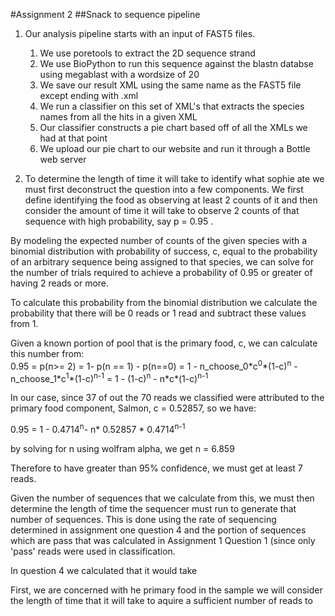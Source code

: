 #Assignment 2
##Snack to sequence pipeline

1.  Our analysis pipeline starts with an input of FAST5 files.
    
    1.  We use poretools to extract the 2D sequence strand
    2.  We use BioPython to run this sequence against the blastn databse using megablast with a wordsize of 20
    3.  We save our result XML using the same name as the FAST5 file except ending with .xml
    4.  We run a classifier on this set of XML's that extracts the species names from all the hits in a given XML
    5.  Our classifier constructs a pie chart based off of all the XMLs we had at that point
    6.  We upload our pie chart to our website and run it through a Bottle web server

1. To determine the length of time it will take to identify what sophie ate we must first deconstruct the question into a few components.
We first define identifying the food as observing at least 2 counts of it and then consider the amount of time it will take to observe 2 counts of that sequence with high probability, say p = 0.95 .

By modeling the expected number of counts of the given species with a binomial distribution with probability of success, c, equal to the probability of an arbitrary sequence being assigned to that species, we can solve for the number of trials required to achieve a probability of 0.95 or greater of having 2 reads or more.

To calculate this probability from the binomial distribution we calculate the probability that there will be 0 reads or 1 read and subtract these values from 1.

Given a known portion of pool that is the primary food, c, we can calculate this number from: <br>
0.95 = p(n>= 2) = 1- p(n == 1) - p(n==0) = 1 - n\_choose\_0\*c<sup>0</sup>\*(1-c)<sup>n</sup> - n\_choose\_1\*c<sup>1</sup>\*(1-c)<sup>n-1</sup> = 1 - (1-c)<sup>n</sup> - n\*c\*(1-c)<sup>n-1</sup>

In our case, since 37 of out the 70 reads we classified were attributed to the primary food component, Salmon, c = 0.52857, so we have:

0.95 = 1 - 0.4714<sup>n</sup>- n\* 0.52857 \* 0.4714<sup>n-1</sup>

by solving for n using wolfram alpha, we get n = 6.859

Therefore to have greater than 95% confidence, we must get at least 7 reads.

Given the number of sequences that we calculate from this, we must then determine the length of time the sequencer must run to generate that number of sequences.  This is done using the rate of sequencing determined in assignment one question 4 and the portion of sequences which are pass that was calculated in Assignment 1 Question 1 (since only 'pass' reads were used in classification.

In question 4 we calculated that it would take

First, we are concerned with he primary food in the sample we will consider the length of time that it will take to aquire a sufficient number of reads to 
